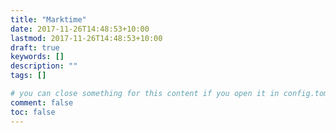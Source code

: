 ```yaml
---
title: "Marktime"
date: 2017-11-26T14:48:53+10:00
lastmod: 2017-11-26T14:48:53+10:00
draft: true
keywords: []
description: ""
tags: []

# you can close something for this content if you open it in config.toml.
comment: false
toc: false
---
```


<!--more-->
